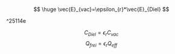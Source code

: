 $$
\huge
\vec{E}_{vac}=\epsilon_{r}*\vec{E}_{Diel}
$$

^25114e

$$
C_{Diel}=\epsilon_{r}C_{vac}
$$
$$
Q_{frei}=\epsilon_{r}Q_{eff}
$$
